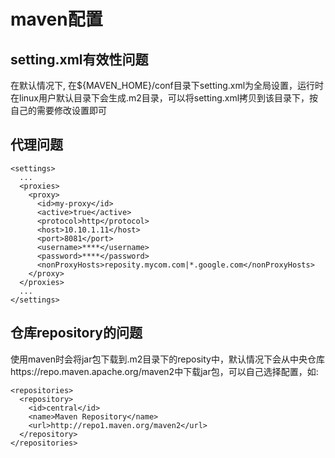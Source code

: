 # maven配置

## setting.xml有效性问题    

在默认情况下, 在${MAVEN_HOME}/conf目录下setting.xml为全局设置，运行时在linux用户默认目录下会生成.m2目录，可以将setting.xml拷贝到该目录下，按自己的需要修改设置即可    

## 代理问题    

    <settings>
      ...
      <proxies>
        <proxy>
          <id>my-proxy</id>
          <active>true</active>
          <protocol>http</protocol>
          <host>10.10.1.11</host>
          <port>8081</port>
          <username>****</username>
          <password>****</password>
          <nonProxyHosts>reposity.mycom.com|*.google.com</nonProxyHosts>
        </proxy>
      </proxies>
      ...
    </settings>


## 仓库repository的问题


使用maven时会将jar包下载到.m2目录下的reposity中，默认情况下会从中央仓库https://repo.maven.apache.org/maven2中下载jar包，可以自己选择配置，如:    

    <repositories>    
      <repository>    
        <id>central</id>    
        <name>Maven Repository</name>    
        <url>http://repo1.maven.org/maven2</url>    
      </repository>    
    </repositories>    
